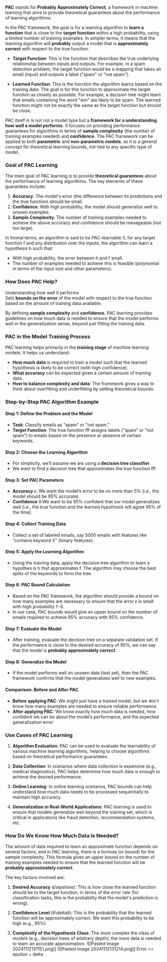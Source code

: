 **PAC** stands for **Probably Approximately Correct**, a framework in machine learning that aims to provide theoretical guarantees about the performance of learning algorithms.

In the PAC framework, the goal is for a learning algorithm to **learn a function** that is close to the **target function** within a high probability, using a limited number of training examples. In simpler terms, it means that the learning algorithm will **probably** output a model that is **approximately correct** with respect to the true function.

- **Target Function**: This is the function that describes the true underlying relationship between inputs and outputs. For example, in a spam detection problem, the target function would be a mapping that takes an email (input) and outputs a label ("spam" or "not spam").
    
- **Learned Function**: This is the function the algorithm learns based on the training data. The goal is for this function to approximate the target function as closely as possible. For example, a decision tree might learn that emails containing the word "win" are likely to be spam. The learned function might not be exactly the same as the target function but should be close.


PAC itself is is not not a model type but a **framework for a understanding how well a model performs**. It focuses on providing performance guarantees for algorithms in terms of **sample complexity** (the number of training examples needed) and **confidence**. The PAC framework can be applied to both **parametric** and **non-parametric models**, as it is a general concept for theoretical learning bounds, not tied to any specific type of model.

### Goal of PAC Learning

The main goal of PAC learning is to provide **theoretical guarantees** about the performance of learning algorithms. The key elements of these guarantees include:

1. **Accuracy**: The model's error (the difference between its predictions and the true function) should be small.
2. **Confidence**: With high probability, the model should generalize well to unseen examples.
3. **Sample Complexity**: The number of training examples needed to achieve the above accuracy and confidence should be manageable (not too large).

In formal terms, an algorithm is said to be PAC-learnable if, for any target function f and any distribution over the inputs, the algorithm can learn a hypothesis h such that:

- With high probability, the error between h and f small.
- The number of examples needed to achieve this is feasible (polynomial in terms of the input size and other parameters).


### How Does PAC Help?

Understanding how well it performs  
Sets **bounds on the error** of the model with respect to the true function based on the amount of training data available.

By defining **sample complexity** and **confidence**, PAC learning provides guidelines on how much data is needed to ensure that the model performs well in the generalization sense, beyond just fitting the training data.

### PAC in the Model Training Process

PAC learning helps primarily in the **training stage** of machine learning models. It helps us understand:

- **How much data** is required to train a model such that the learned hypothesis is likely to be correct (with high confidence).
- **What accuracy** can be expected given a certain amount of training data.
- **How to balance complexity and data**: The framework gives a way to think about overfitting and underfitting by setting theoretical bounds.

### Step-by-Step PAC Algorithm Example

#### Step 1: Define the Problem and the Model

- **Task**: Classify emails as "spam" or "not spam."
- **Target Function**: The true function fff assigns labels ("spam" or "not spam") to emails based on the presence or absence of certain keywords.

#### Step 2: Choose the Learning Algorithm

- For simplicity, we’ll assume we are using a **decision tree classifier**.
- We want to find a decision tree that approximates the true function fff.

#### Step 3: Set PAC Parameters

- **Accuracy** ϵ: We want the model’s error to be no more than 5% (i.e., the model should be 95% accurate).
- **Confidence** δ:We want to be 95% confident that our model generalizes well (i.e., the true function and the learned hypothesis will agree 95% of the time).

#### Step 4: Collect Training Data

- Collect a set of labeled emails, say 5000 emails with features like "contains keyword X" (binary features).

#### Step 5: Apply the Learning Algorithm

- Using the training data, apply the decision tree algorithm to learn a hypothes is h that approximates f. The algorithm may choose the best splits of the keywords to form the tree.

#### Step 6: PAC Bound Calculation

- Based on the PAC framework, the algorithm should provide a bound on how many examples are necessary to ensure that the error ϵ is small with high probability 1−δ.
- In our case, PAC bounds would give an upper bound on the number of emails required to achieve 95% accuracy with 95% confidence.

#### Step 7: Evaluate the Model

- After training, evaluate the decision tree on a separate validation set. If the performance is close to the desired accuracy of 95%, we can say that the model is **probably approximately correct**.

#### Step 8: Generalize the Model

- If the model performs well on unseen data (test set), then the PAC framework confirms that the model generalizes well to new examples.

#### Comparison: Before and After PAC

- **Before applying PAC**: We might just have a trained model, but we don’t know how many examples are needed to ensure reliable performance.
- **After applying PAC**: We know exactly how much data is needed, how confident we can be about the model’s performance, and the expected generalization error.

### Use Cases of PAC Learning

1. **Algorithm Evaluation**: PAC can be used to evaluate the learnability of various machine learning algorithms, helping to choose algorithms based on theoretical performance guarantees.
    
2. **Data Collection**: In scenarios where data collection is expensive (e.g., medical diagnostics), PAC helps determine how much data is enough to achieve the desired performance.
    
3. **Online Learning**: In online learning scenarios, PAC bounds can help understand how much data needs to be processed sequentially to maintain high accuracy.
    
4. **Generalization in Real-World Applications**: PAC learning is used to ensure that models generalize well beyond the training set, which is critical in applications like fraud detection, recommendation systems, etc.

### How Do We Know How Much Data Is Needed?

The amount of data required to learn an approximate function depends on several factors, and in PAC learning, there is a formula (or bound) for the sample complexity. This formula gives an upper bound on the number of training examples needed to ensure that the learned function will be **probably approximately correct**.

The key factors involved are:

1. **Desired Accuracy** (ϵ\epsilonϵ): This is how close the learned function should be to the target function, in terms of the error rate (for classification tasks, this is the probability that the model's prediction is wrong).
    
2. **Confidence Level** (δ\deltaδ): This is the probability that the learned function will be approximately correct. We want this probability to be high (e.g., 95%).
    
3. **Complexity of the Hypothesis Class**: The more complex the class of models (e.g., decision trees of arbitrary depth), the more data is needed to learn an accurate approximation.
![[Pasted image 20241112131151.png]]
![[Pasted image 20241112131214.png]]
Error <= epsilon + delta